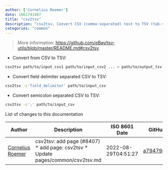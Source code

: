 ```yaml
---
author: ['Cornelius Roemer']
date: 1661741487
title: "csv2tsv"
description: "csv2tsv, Convert CSV (comma-separated) text to TSV (tab-separated) format."
categories: "common"
---
```

> More information: <https://github.com/eBay/tsv-utils/blob/master/README.md#csv2tsv>.

- Convert from CSV to TSV:

```bash
csv2tsv path/to/input_csv1 path/to/input_csv2 ... > path/to/output_tsv
```

- Convert field delimiter separated CSV to TSV:

```bash
csv2tsv -c'field_delimiter' path/to/input_csv
```

- Convert semicolon separated CSV to TSV:

```bash
csv2tsv -c';' path/to/input_csv
```
List of changes to this documentation


Author | Description | ISO 8601 Date | GitHub link
------|-----|-----|-----
[Cornelius Roemer](mailto:cornelius.roemer@gmail.com) | csv2tsv: add page (#8407) * add page: csv2tsv * Update pages/common/csv2tsv.md | 2022-08-29T04:51:27 | [a79479c286e7](https://github.com/tldr-pages/tldr/commit/a79479c286e70fe76d0639b2cec62cf5f8b2103e)

